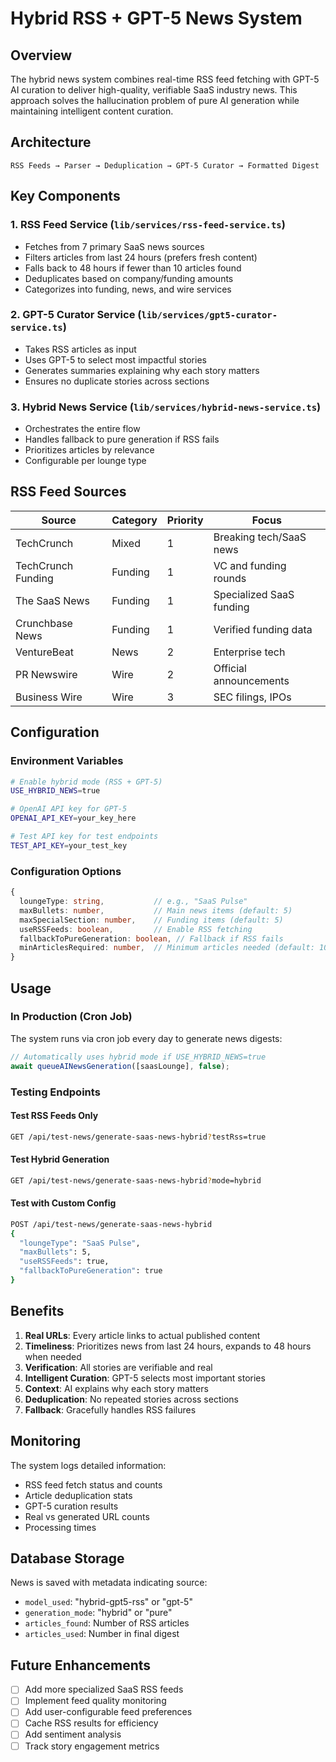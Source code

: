 # Hybrid RSS + GPT-5 News System

## Overview

The hybrid news system combines real-time RSS feed fetching with GPT-5 AI curation to deliver high-quality, verifiable SaaS industry news. This approach solves the hallucination problem of pure AI generation while maintaining intelligent content curation.

## Architecture

```
RSS Feeds → Parser → Deduplication → GPT-5 Curator → Formatted Digest
```

## Key Components

### 1. RSS Feed Service (`lib/services/rss-feed-service.ts`)
- Fetches from 7 primary SaaS news sources
- Filters articles from last 24 hours (prefers fresh content)
- Falls back to 48 hours if fewer than 10 articles found
- Deduplicates based on company/funding amounts
- Categorizes into funding, news, and wire services

### 2. GPT-5 Curator Service (`lib/services/gpt5-curator-service.ts`)
- Takes RSS articles as input
- Uses GPT-5 to select most impactful stories
- Generates summaries explaining why each story matters
- Ensures no duplicate stories across sections

### 3. Hybrid News Service (`lib/services/hybrid-news-service.ts`)
- Orchestrates the entire flow
- Handles fallback to pure generation if RSS fails
- Prioritizes articles by relevance
- Configurable per lounge type

## RSS Feed Sources

| Source | Category | Priority | Focus |
|--------|----------|----------|-------|
| TechCrunch | Mixed | 1 | Breaking tech/SaaS news |
| TechCrunch Funding | Funding | 1 | VC and funding rounds |
| The SaaS News | Funding | 1 | Specialized SaaS funding |
| Crunchbase News | Funding | 1 | Verified funding data |
| VentureBeat | News | 2 | Enterprise tech |
| PR Newswire | Wire | 2 | Official announcements |
| Business Wire | Wire | 3 | SEC filings, IPOs |

## Configuration

### Environment Variables

```bash
# Enable hybrid mode (RSS + GPT-5)
USE_HYBRID_NEWS=true

# OpenAI API key for GPT-5
OPENAI_API_KEY=your_key_here

# Test API key for test endpoints
TEST_API_KEY=your_test_key
```

### Configuration Options

```typescript
{
  loungeType: string,           // e.g., "SaaS Pulse"
  maxBullets: number,           // Main news items (default: 5)
  maxSpecialSection: number,    // Funding items (default: 5)
  useRSSFeeds: boolean,         // Enable RSS fetching
  fallbackToPureGeneration: boolean, // Fallback if RSS fails
  minArticlesRequired: number,  // Minimum articles needed (default: 10)
}
```

## Usage

### In Production (Cron Job)

The system runs via cron job every day to generate news digests:

```typescript
// Automatically uses hybrid mode if USE_HYBRID_NEWS=true
await queueAINewsGeneration([saasLounge], false);
```

### Testing Endpoints

#### Test RSS Feeds Only
```bash
GET /api/test-news/generate-saas-news-hybrid?testRss=true
```

#### Test Hybrid Generation
```bash
GET /api/test-news/generate-saas-news-hybrid?mode=hybrid
```

#### Test with Custom Config
```bash
POST /api/test-news/generate-saas-news-hybrid
{
  "loungeType": "SaaS Pulse",
  "maxBullets": 5,
  "useRSSFeeds": true,
  "fallbackToPureGeneration": true
}
```

## Benefits

1. **Real URLs**: Every article links to actual published content
2. **Timeliness**: Prioritizes news from last 24 hours, expands to 48 hours when needed
3. **Verification**: All stories are verifiable and real
4. **Intelligent Curation**: GPT-5 selects most important stories
5. **Context**: AI explains why each story matters
6. **Deduplication**: No repeated stories across sections
7. **Fallback**: Gracefully handles RSS failures

## Monitoring

The system logs detailed information:
- RSS feed fetch status and counts
- Article deduplication stats
- GPT-5 curation results
- Real vs generated URL counts
- Processing times

## Database Storage

News is saved with metadata indicating source:
- `model_used`: "hybrid-gpt5-rss" or "gpt-5"
- `generation_mode`: "hybrid" or "pure"
- `articles_found`: Number of RSS articles
- `articles_used`: Number in final digest

## Future Enhancements

- [ ] Add more specialized SaaS RSS feeds
- [ ] Implement feed quality monitoring
- [ ] Add user-configurable feed preferences
- [ ] Cache RSS results for efficiency
- [ ] Add sentiment analysis
- [ ] Track story engagement metrics